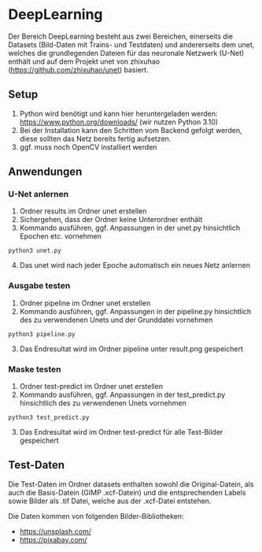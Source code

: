 # DeepLearning
Der Bereich DeepLearning besteht aus zwei Bereichen, einerseits die Datasets (Bild-Daten mit Trains- und Testdaten) und andererseits dem unet, welches die grundlegenden Dateien für das neuronale Netzwerk (U-Net) enthält und auf dem Projekt unet von zhixuhao (https://github.com/zhixuhao/unet) basiert.

## Setup
1. Python wird benötigt und kann hier heruntergeladen werden: https://www.python.org/downloads/ (wir nutzen Python 3.10)
2. Bei der Installation kann den Schritten vom Backend gefolgt werden, diese sollten das Netz bereits fertig aufsetzen.
3. ggf. muss noch OpenCV installiert werden

## Anwendungen

### U-Net anlernen
1. Ordner results im Ordner unet erstellen
2. Sichergehen, dass der Ordner keine Unterordner enthält
3. Kommando ausführen, ggf. Anpassungen in der unet.py hinsichtlich Epochen etc. vornehmen
```
python3 unet.py
```
4. Das unet wird nach jeder Epoche automatisch ein neues Netz anlernen

### Ausgabe testen
1. Ordner pipeline im Ordner unet erstellen
2. Kommando ausführen, ggf. Anpassungen in der pipeline.py hinsichtlich des zu verwendenen Unets und der Grunddatei vornehmen
```
python3 pipeline.py
```
3. Das Endresultat wird im Ordner pipeline unter result.png gespeichert

### Maske testen
1. Ordner test-predict im Ordner unet erstellen
2. Kommando ausführen, ggf. Anpassungen in der test_predict.py hinsichtlich des zu verwendenen Unets vornehmen
```
python3 test_predict.py
```
3. Das Endresultat wird im Ordner test-predict für alle Test-Bilder gespeichert

## Test-Daten
Die Test-Daten im Ordner datasets enthalten sowohl die Original-Datein, als auch die Basis-Datein (GIMP .xcf-Datein) und die entsprechenden Labels sowie Bilder als .tif Datei, welche aus der .xcf-Datei entstehen.

Die Daten kommen von folgenden Bilder-Bibliotheken:
- https://unsplash.com/
- https://pixabay.com/

